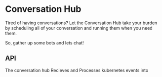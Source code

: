 # Conversation Hub

Tired of having conversations? Let the Conversation Hub take your burden by scheduling all of your conversation and running them when you need them.

So, gather up some bots and lets chat!

## API

The conversation hub Recieves and Processes kubernetes events into 
